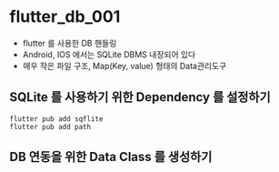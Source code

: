# flutter_db_001

- flutter 를 사용한 DB 핸들링
- Android, IOS 에서는 SQLite DBMS 내장되어 있다
- 매우 작은 파일 구조, Map(Key, value) 형태의 Data관리도구

## SQLite 를 사용하기 위한 Dependency 를 설정하기

```
flutter pub add sqflite
flutter pub add path
```

## DB 연동을 위한 Data Class 를 생성하기
